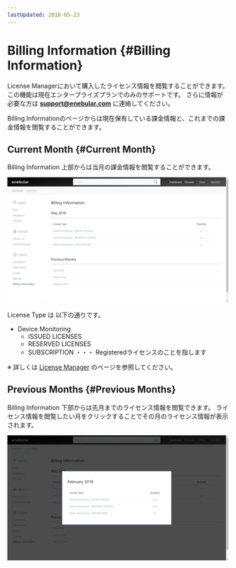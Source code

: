 ```yaml
---
lastUpdated: 2018-05-23
---
```


# Billing Information {#Billing Information}

License Managerにおいて購入したライセンス情報を閲覧することができます。この機能は現在エンタープライズプランでのみのサポートです。
さらに情報が必要な方は **support@enebular.com** に連絡してください。

Billing Informationのページからは現在保有している課金情報と、これまでの課金情報を閲覧することができます。

## Current Month {#Current Month}

Billing Information 上部からは当月の課金情報を閲覧することができます。

![image](../_asset/images/Billing/current_month.png)

License Type は 以下の通りです。
* Device Monitoring
  * ISSUED LICENSES
  * RESERVED LICENSES
  * SUBSCRIPTION ・・・ Registeredライセンスのことを指します

※ 詳しくは [License Manager](./../Device/LicenseManager.md) のページを参照してください。

## Previous Months {#Previous Months}
Billing Information 下部からは先月までのライセンス情報を閲覧できます。
ライセンス情報を閲覧したい月をクリックすることでその月のライセンス情報が表示されます。

![image](../_asset/images/Billing/previous_months.png)